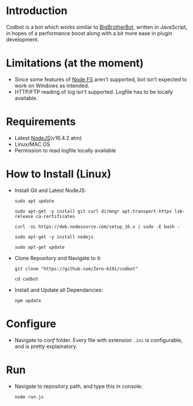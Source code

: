 # Introduction
Codbot is a bot which works similar to [BigBrotherBot](https://github.com/BigBrotherBot/big-brother-bot/), written in JavaScript, in hopes of a performance boost along with a bit more ease in plugin development.

# Limitations (at the moment)
- Since some features of [Node FS](https://nodejs.org/dist/latest-v14.x/docs/api/fs.html#fs_caveats) aren't supported, bot isn't expected to work on Windows as intended.
- HTTP/FTP reading of log isn't supported. Logfile has to be locally available.

# Requirements
- Latest [NodeJS](https://nodejs.org/en/)(v16.4.2 atm)
- Linux/MAC OS
- Permission to read logfile locally available

# How to Install (Linux)
- Install Git and Latest NodeJS:
    ```
    sudo apt update

    sudo apt-get -y install git curl dirmngr apt-transport-https lsb-release ca-certificates

    curl -sL https://deb.nodesource.com/setup_16.x | sudo -E bash -

    sudo apt-get -y install nodejs

    sudo apt-get update
    ```
- Clone Repository and Navigate to it:
    ```
    git clone "https://github.com/Zoro-6191/codbot"

    cd codbot
    ```
- Install and Update all Dependancies:
    ```
    npm update
    ```

# Configure
- Navigate to _conf_ folder. Every file with extension `.ini` is configurable, and is pretty explainatory.

# Run
- Navigate to repository path, and type this in console:
    ```
    node run.js
    ```